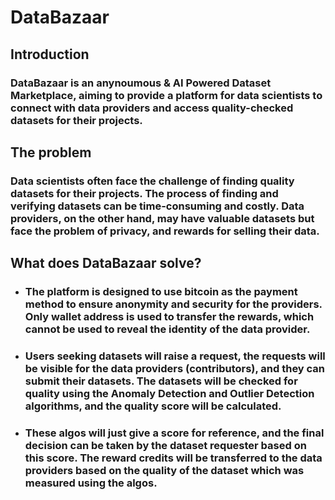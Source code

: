 # DataBazaar


## Introduction

### DataBazaar is an anynoumous & AI Powered Dataset Marketplace, aiming to provide a platform for data scientists to connect with data providers and access quality-checked datasets for their projects. 

## The problem
### Data scientists often face the challenge of finding quality datasets for their projects. The process of finding and verifying datasets can be time-consuming and costly. Data providers, on the other hand, may have valuable datasets but face the problem of privacy, and rewards for selling their data.


## What does DataBazaar solve?

- ### The platform is designed to use bitcoin as the payment method to ensure anonymity and security for the providers. Only wallet address is used to transfer the rewards, which cannot be used to reveal the identity of the data provider.

- ### Users seeking datasets will raise a request, the requests will be visible for the data providers (contributors), and they can submit their datasets. The datasets will be checked for quality using the Anomaly Detection and Outlier Detection algorithms, and the quality score will be calculated.

- ### These algos will just give a score for reference, and the final decision can be taken by the dataset requester based on this score. The reward credits will be transferred to the data providers based on the quality of the dataset which was measured using the algos.
